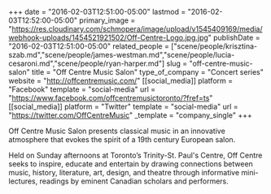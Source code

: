 +++
date = "2016-02-03T12:51:00-05:00"
lastmod = "2016-02-03T12:52:00-05:00"
primary_image = "https://res.cloudinary.com/schmopera/image/upload/v1545409169/media/webhook-uploads/1454521921502/Off-Centre-Logo.jpg.jpg"
publishDate = "2016-02-03T12:51:00-05:00"
related_people = ["scene/people/krisztina-szab.md","scene/people/james-westman.md","scene/people/lucia-cesaroni.md","scene/people/ryan-harper.md"]
slug = "off-centre-music-salon"
title = "Off Centre Music Salon"
type_of_company = "Concert series"
website = "http://offcentremusic.com/"
[[social_media]]
platform = "Facebook"
template = "social-media"
url = "https://www.facebook.com/offcentremusictoronto/?fref=ts"
[[social_media]]
platform = "Twitter"
template = "social-media"
url = "https://twitter.com/OffCentreMusic"
_template = "company_single"
+++

Off Centre Music Salon presents classical music in an innovative atmosphere that evokes the spirit of a 19th century European salon.

Held on Sunday afternoons at Toronto’s Trinity-St. Paul's Centre, Off Centre seeks to inspire, educate and entertain by drawing connections between music, history, literature, art, design, and theatre through informative mini-lectures, readings by eminent Canadian scholars and performers.
